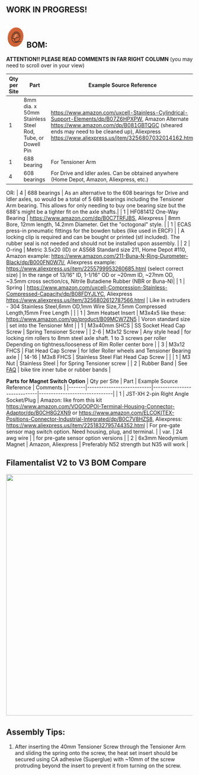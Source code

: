 ## WORK IN PROGRESS! ##

## <img src="https://github.com/Enraged-Rabbit-Community/ERCF_v2/blob/master/Recommended_Options/Filamentalist_Rewinder/Assets/Filamentalist_Brain_Logo.png" width="50" height="60"> **BOM:**

**ATTENTION!! PLEASE READ COMMENTS IN FAR RIGHT COLUMN** (you may need to scroll over in your view)

| Qty per Site | Part | Example Source Reference | Comments |
|-------|---------------------------|-----------------------------|-------------------------------|
|   1   | 8mm dia. x 50mm Stainless Steel Rod, Tube, or Dowell Pin | https://www.amazon.com/uxcell-Stainless-Cylindrical-Support-Elements/dp/B07Z6HPXPW, Amazon Alternate https://www.amazon.com/dp/B081GBTQGC (sheared ends may need to be cleaned up), Aliexpress https://www.aliexpress.us/item/3256807032014162.html | Undersized shaft (7.93-7.97mm or 5/16" dia) works the best.  Custom rewinder widths are also possible using the Fusion 360 parametric model and you can cut shaft to whatever length is desired.  8mm (or 5/16") diameter straight stainless tube is also an excellent alternative to solid rods as the are much easier to cut to length like https://www.amazon.com/uxcell-Stainless-Thickness-Seamless-Straight/dp/B081GBTQGC or https://www.aliexpress.us/item/3256805495613016.html. |
|   1   | 688 bearing | For Tensioner Arm|
|   4   | 608 bearings | For Drive and Idler axles.  Can be obtained anywhere (Home Depot, Amazon, Aliexpress, etc.)  | MR608-2RS style recommended, but open or  MR608-ZZ style will work |
   OR:
|   4   | 688 bearings | As an alternative to the 608 bearings for Drive and Idler axles, so would be a total of 5 688 bearings including the Tensioner Arm bearing.  This allows for only needing to buy one bearing size but the 688's might be a tighter fit on the axle shafts.|
|   1   | HF081412 One-Way Bearing | https://www.amazon.com/dp/B0C7TRFJBS, Aliexpress | 8mm Bore, 12mm length, 14.2mm Diameter. Get the "octogonal" style. |
|   1   | ECAS press-in pneumatic fittings for the bowden tubes (like used in ERCF)  |  | A locking clip is required and can be bought or printed (stl included).  The rubber seal is not needed and should not be installed upon assembly. |
|   2   | O-ring | Metric 3.5x20 (ID) or AS568 Standard size 211, Home Depot #110, Amazon example: https://www.amazon.com/211-Buna-N-Ring-Durometer-Black/dp/B000FN0W7I/, Aliexpress example: https://www.aliexpress.us/item/2255799953260685.html (select correct size) | In the range of 13/16" ID, 1-1/16" OD or ~20mm ID, ~27mm OD, ~3.5mm cross section/cs, Nitrile Butadiene Rubber (NBR or Buna-N)|
|   1   | Spring  |  https://www.amazon.com/uxcell-Compression-Stainless-Compressed-Capacity/dp/B08FDYJLYC, Aliexpress https://www.aliexpress.us/item/3256802612787566.html | Like in extruders - 304 Stainless Steel,6mm OD,1mm Wire Size,7.5mm Compressed Length,15mm Free Length |                                 |
|   1 | 3mm Heatset Insert | M3x4x5 like these:  https://www.amazon.com/gp/product/B09MCW7ZN5 | Voron standard size | set into the Tensioner Mnt |
|   1   | M3x40mm SHCS | SS Socket Head Cap Screw | Spring Tensioner Screw |
|  2-6  | M3x12 Screw  |  Any style head | for locking rim rollers to 8mm steel axle shaft.  1 to 3 screws per roller Depending on tightness/looseness of Rim Roller center bore |
|  3  | M3x12 FHCS  |  Flat Head Cap Screw | for Idler Roller wheels and Tensioner Bearing axle |
|   14-16   | M3x8 FHCS  |  Stainless Steel Flat Head Cap Screw |  |
|   1   | M3 Nut  |  Stainless Steel | for Spring Tensioner screw |
|   2   | Rubber Band | See [FAQ](Filamentalist_FAQ.md) | bike tire inner tube or rubber bands |

**Parts for Magnet Switch Option**
| Qty per Site | Part | Example Source Reference | Comments |
|-------|---------------------------|-----------------------------|-------------------------------|
|   1   | JST-XH 2-pin Right Angle Socket/Plug | Amazon:  like from this kit https://www.amazon.com/VOGOOPOI-Terminal-Housing-Connector-Adaptor/dp/B0CH8G2XN9 or https://www.amazon.com/ELCOKITEX-Positions-Connector-Industrial-Integrated/dp/B0C7V8HZS8, Aliexpress: https://www.aliexpress.us/item/2251832795744352.html  | For pre-gate sensor mag switch option.  Need housing, plug, and terminal. |
|   var.   | 24 awg wire  |   | for pre-gate sensor option versions |
| 2  | 6x3mm Neodymium Magnet | Amazon, Aliexpress | Preferably N52 strength but N35 will work |

## Filamentalist V2 to V3 BOM Compare ##
<img src="https://github.com/Enraged-Rabbit-Community/ERCF_v2/blob/master/Recommended_Options/Filamentalist_Rewinder/Filamentalist_V3_beta/Assets/V2-V3_BOM_Compare.png" width="750" height="650">
</p>

## Assembly Tips: ##

1.  After inserting the 40mm Tensioner Screw through the Tensioner Arm and sliding the spring onto the screw, the heat set insert should be secured using CA adhesive (Superglue) with ~10mm of the screw protruding beyond the insert to prevent it from turning on the screw.
